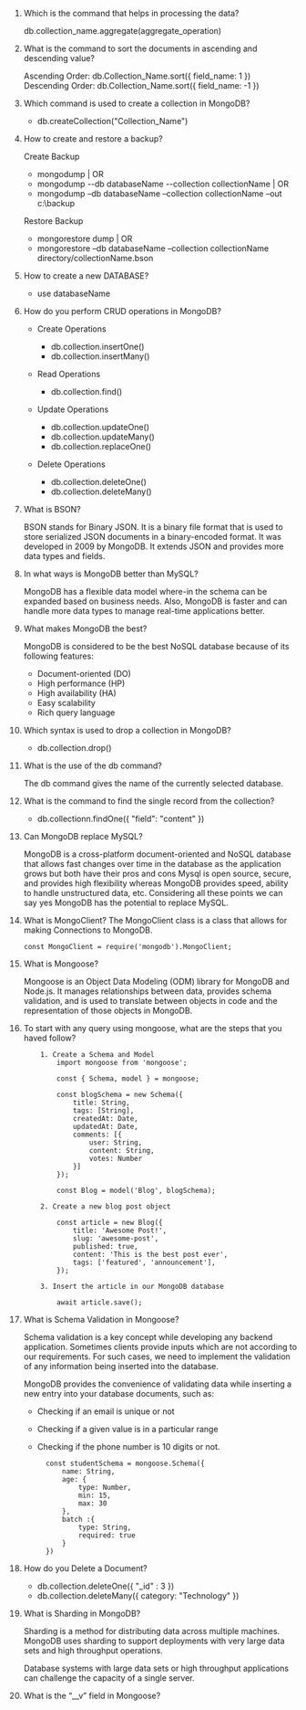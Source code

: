 1.  Which is the command that helps in processing the data?

    db.collection_name.aggregate(aggregate_operation)

2.  What is the command to sort the documents in ascending and descending value?

    Ascending Order: db.Collection_Name.sort({ field_name: 1 })
    Descending Order: db.Collection_Name.sort({ field_name: -1 })

3.  Which command is used to create a collection in MongoDB?

    - db.createCollection("Collection_Name")

4.  How to create and restore a backup?

    Create Backup

    - mongodump | OR
    - mongodump --db databaseName --collection collectionName | OR
    - mongodump –db databaseName –collection collectionName –out c:\backup

    Restore Backup

    - mongorestore dump | OR
    - mongorestore –db databaseName –collection collectionName directory/collectionName.bson

5.  How to create a new DATABASE?

    - use databaseName

6.  How do you perform CRUD operations in MongoDB?

    - Create Operations

      - db.collection.insertOne()
      - db.collection.insertMany()

    - Read Operations

      - db.collection.find()

    - Update Operations

      - db.collection.updateOne()
      - db.collection.updateMany()
      - db.collection.replaceOne()

    - Delete Operations

      - db.collection.deleteOne()
      - db.collection.deleteMany()

7.  What is BSON?

    BSON stands for Binary JSON. It is a binary file format that is used to store serialized JSON documents in a binary-encoded format. It was developed in 2009 by MongoDB. It extends JSON and provides more data types and fields.

8.  In what ways is MongoDB better than MySQL?

    MongoDB has a flexible data model where-in the schema can be expanded based on business needs. Also, MongoDB is faster and can handle more data types to manage real-time applications better.

9.  What makes MongoDB the best?

    MongoDB is considered to be the best NoSQL database because of its following features:

    - Document-oriented (DO)
    - High performance (HP)
    - High availability (HA)
    - Easy scalability
    - Rich query language

10. Which syntax is used to drop a collection in MongoDB?

    - db.collection.drop()

11. What is the use of the db command?

    The db command gives the name of the currently selected database.

12. What is the command to find the single record from the collection?

    - db.collectionn.findOne({ "field": "content" })

13. Can MongoDB replace MySQL?

    MongoDB is a cross-platform document-oriented and NoSQL database that allows fast changes over time in the database as the application grows but both have their pros and cons Mysql is open source, secure, and provides high flexibility whereas MongoDB provides speed, ability to handle unstructured data, etc. Considering all these points we can say yes MongoDB has the potential to replace MySQL.

14. What is MongoClient?
    The MongoClient class is a class that allows for making Connections to MongoDB.

        const MongoClient = require('mongodb').MongoClient;

15. What is Mongoose?

    Mongoose is an Object Data Modeling (ODM) library for MongoDB and Node.js. It manages relationships between data, provides schema validation, and is used to translate between objects in code and the representation of those objects in MongoDB.

16. To start with any query using mongoose, what are the steps that you haved follow?

            1. Create a Schema and Model
                import mongoose from 'mongoose';

                const { Schema, model } = mongoose;

                const blogSchema = new Schema({
                    title: String,
                    tags: [String],
                    createdAt: Date,
                    updatedAt: Date,
                    comments: [{
                        user: String,
                        content: String,
                        votes: Number
                    }]
                });

                const Blog = model('Blog', blogSchema);

            2. Create a new blog post object

                const article = new Blog({
                    title: 'Awesome Post!',
                    slug: 'awesome-post',
                    published: true,
                    content: 'This is the best post ever',
                    tags: ['featured', 'announcement'],
                });

            3. Insert the article in our MongoDB database

                await article.save();

17. What is Schema Validation in Mongoose?

    Schema validation is a key concept while developing any backend application. Sometimes clients provide inputs which are not according to our requirements. For such cases, we need to implement the validation of any information being inserted into the database.

    MongoDB provides the convenience of validating data while inserting a new entry into your database documents, such as:

    - Checking if an email is unique or not
    - Checking if a given value is in a particular range
    - Checking if the phone number is 10 digits or not.

            const studentSchema = mongoose.Schema({
                name: String,
                age: {
                    type: Number,
                    min: 15,
                    max: 30
                },
                batch :{
                    type: String,
                    required: true
                }
            })

18. How do you Delete a Document?

    - db.collection.deleteOne({ "_id" : 3 })
    - db.collection.deleteMany({ category: "Technology" })

19. What is Sharding in MongoDB?

    Sharding is a method for distributing data across multiple machines. MongoDB uses sharding to support deployments with very large data sets and high throughput operations.

    Database systems with large data sets or high throughput applications can challenge the capacity of a single server.

20. What is the “__v” field in Mongoose?

    
